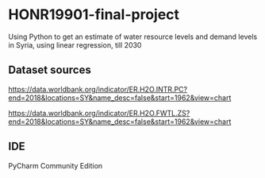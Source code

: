# HONR19901-final-project
Using Python to get an estimate of water resource levels and demand levels in Syria, using linear regression, till 2030

## Dataset sources
https://data.worldbank.org/indicator/ER.H2O.INTR.PC?end=2018&locations=SY&name_desc=false&start=1962&view=chart

https://data.worldbank.org/indicator/ER.H2O.FWTL.ZS?end=2018&locations=SY&name_desc=false&start=1962&view=chart


## IDE
PyCharm Community Edition

